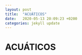 ```yaml
---
layout: post
title:  "ACUÁTICOS"
date:   2020-05-13 20:09:23 +0200
categories: jekyll update
---
```


# ACUÁTICOS

